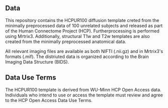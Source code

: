 ## Data 
This repository contains the HCPUR100 diffusion template creted from the minimally preprocessed data of 100 unrelated subjects and released as part of the Human Connectome Project (HCP). Furtherprocessing is performed using Mrtrix3. Additionally, structural T1w and T2w templates are also created from the minimally preprocessed anatomical data.

All relevant imaging files are available as both NIFTI (.nii.gz) and in Mrtrix3's formats (.mif). The distriuted data is organized according to the Brain Imaging Data Structure (BIDS).

## Data Use Terms
The HCPUR100 template is derived from WU-Minn HCP Open Access data. Individuals who intend to use or access the template must review and agree to the HCP Open Access Data Use Terms.
